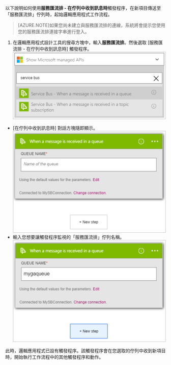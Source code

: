 以下說明如何使用**服務匯流排 - 在佇列中收到訊息時**觸發程序，在新項目傳送至「服務匯流排」佇列時，起始邏輯應用程式工作流程。

>[AZURE.NOTE]如果您尚未建立與服務匯流排的連線，系統將會提示您使用您的服務匯流排連接字串進行登入。

1. 在邏輯應用程式設計工具的搜尋方塊中，輸入**服務匯流排**。然後選取 [服務匯流排 - 在佇列中收到訊息時] 觸發程序。![服務匯流排觸發程序圖像 1](./media/connectors-create-api-servicebus/trigger-1.png)
- [在佇列中收到訊息時] 對話方塊隨即顯示。![服務匯流排觸發程序圖像 2](./media/connectors-create-api-servicebus/trigger-2.png)
- 輸入您想要讓觸發程序監視的「服務匯流排」佇列名稱。![服務匯流排觸發程序圖像 3](./media/connectors-create-api-servicebus/trigger-3.png)

此時，邏輯應用程式已設有觸發程序。該觸發程序會在您選取的佇列中收到新項目時，開始執行工作流程中的其他觸發程序和動作。

<!---HONumber=AcomDC_0810_2016-->